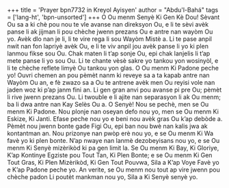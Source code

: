 +++
title = 'Prayer bpn7732 in Kreyol Ayisyen'
author = "Abdu'l-Bahá"
tags = ['lang-ht', 'bpn-unsorted']
+++
O Ou menm Senyè Ki Gen Kè Dou! Sèvant Ou sa a ki chè pou nou te vle avanse nan direksyon Ou, e li te sèvi avèk panse li ak jijman li pou chèche jwenn prezans Ou e antre nan wayòm Ou yo. Avèk dlo nan je li, li te vire rega li sou Wayòm Mistè a. Li te pase anpil nwit nan fon lapriyè avèk Ou, e li te viv anpil jou avèk panse li yo ki plen lanmou fikse sou Ou. Chak maten li t’ap sonje Ou, epi chak lanjelis li t’ap mete panse li yo sou Ou. Li te chante vèsè sakre yo tankou yon wosinyòl, e li te chèche reflete limyè Ou tankou yon glas.
O Ou menm Ki Padone peche yo! Ouvri chemen an pou pèmèt nanm ki reveye sa a ta kapab antre nan Wayòm Ou an, e fè zwazo sa a Ou te antrene avèk men Ou reyisi vole nan jaden woz ki p’ap janm fini an. Li gen gran anvi pou avanse pi pre Ou; pèmèt li rive jwenn prezans Ou. Li twouble e li ajite nan separasyon li ak Ou menm; ba li dwa antre nan Kay Selès Ou a.
O Senyè! Nou se pechè, men se Ou menm Ki Padone. Nou plonje nan oseyan defo nou yo, men se Ou menm Ki Eskize, Ki Janti. Efase peche nou yo e beni nou avèk gras Ou k’ap debòde a. Pèmèt nou jwenn bonte gade Figi Ou, epi ban nou bwè nan kalis jwa ak kontantman an. Nou prizonye nan pwòp erè nou yo, e se Ou menm Ki Wa favè yo ki plen bonte. N’ap nwaye nan lanmè dezobeyisans nou yo, e se Ou menm Ki Senyè mizèrikòd ki pa gen limit la. Se Ou menm Ki Bay, Ki Gloriye, K’ap Kontinye Egziste pou Tout Tan, Ki Plen Bonte; e se Ou menm Ki Gen Tout Gras, Ki Plen Mizèrikòd, Ki Gen Tout Pouvwa, Sila a K’ap Voye Favè yo e K’ap Padone peche yo. An verite, se Ou menm nou tout ap vire jwenn pou chèche padon Li poutèt mankman nou yo, Sila a Ki Senyè senyè yo.
